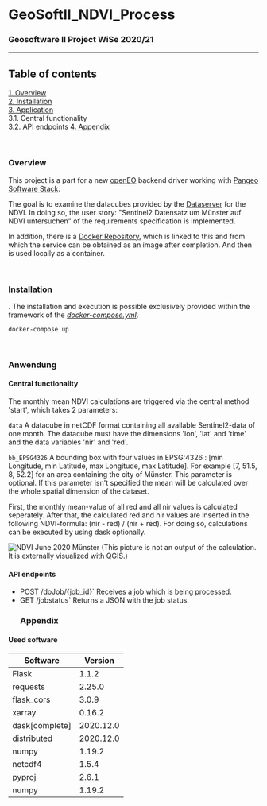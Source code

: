 # GeoSoftII_NDVI_Process
### Geosoftware II Project WiSe 2020/21
---

## Table of contents
[1. Overview](#overview) \
[2. Installation](#install) \
[3. Application](#use) \
  3.1. Central functionality \
  3.2. API endpoints
[4. Appendix](#annex)

\
<a name="overview"><h3>Overview</h3></a>
This project is a part for a new [openEO](https://openeo.org/) backend driver working with [Pangeo Software Stack](https://pangeo.io/).

The goal is to examine the datacubes provided by the [Dataserver](https://github.com/GeoSoftII2020-21/GeoSoftII_DataServer) for the NDVI.
In doing so, the user story: "Sentinel2 Datensatz um Münster auf NDVI untersuchen" of the requirements specification is implemented.

In addition, there is a [Docker Repository](https://hub.docker.com/repository/docker/felixgi1516/geosoft2_ndvi_process), which is linked to this and from which the service can be obtained as an image after completion. And then is used locally as a container.

\
<a name="install"><h3>Installation</h3></a>.
The installation and execution is possible exclusively provided within the framework of the *[docker-compose.yml](https://github.com/GeoSoftII2020-21/GeoSoftII_Projekt/blob/Docker-compose/docker-compose.yml)*.
```docker
docker-compose up
```
\
<a name="use"><h3>Anwendung</h3></a>


#### Central functionality

The monthly mean NDVI calculations are triggered via the central method 'start', which takes 2 parameters:

`data` A datacube in netCDF format containing all available Sentinel2-data of one month. The datacube must have the dimensions 'lon', 'lat' and 'time' and the data variables 'nir' and 'red'.

`bb_EPSG4326` A bounding box with four values in EPSG:4326 : [min Longitude, min Latitude, max Longitude, max Latitude]. For example [7, 51.5, 8, 52.2] for an area containing the city of Münster. This parameter is optional. If this parameter isn't specified the mean will be calculated over the whole spatial dimension of the dataset.

First, the monthly mean-value of all red and all nir values is calculated seperately. After that, the calculated red and nir values are inserted in the following NDVI-formula: (nir - red) / (nir + red). For doing so, calculations can be executed by using dask optionally. 


![NDVI June 2020 Münster](https://github.com/GeoSoftII2020-21/GeoSoftII_NDVI_Process/blob/master/images/NDVI_June_%202020.svg)
(This picture is not an output of the calculation. It is externally visualized with QGIS.)

#### API endpoints

- POST /doJob/{job_id}` Receives a job which is being processed.
- GET /jobstatus` Returns a JSON with the job status.
\
<a name="annex"><h3>Appendix</h3></a>


#### Used software
Software | Version
------ | ------
Flask | 1.1.2
requests | 2.25.0
flask_cors | 3.0.9
xarray | 0.16.2
dask[complete] | 2020.12.0
distributed | 2020.12.0
numpy | 1.19.2
netcdf4 | 1.5.4
pyproj | 2.6.1
numpy | 1.19.2
